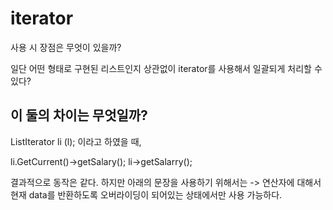 # iterator

사용 시 장점은 무엇이 있을까?

일단 어떤 형태로 구현된 리스트인지 상관없이 iterator를 사용해서 일괄되게 처리할 수 있다?

## 이 둘의 차이는 무엇일까?

ListIterator li (l);
이라고 하였을 때,

li.GetCurrent()->getSalary();
li->getSalarry();

결과적으로 동작은 같다. 하지만 아래의 문장을 사용하기 위해서는 -> 연산자에 대해서 현재 data를 반환하도록
오버라이딩이 되어있는 상태에서만 사용 가능하다.

